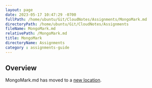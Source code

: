 ```yaml
---
layout: page
date: 2023-05-17 10:47:29 -0700
fullPath: /home/ubuntu/Git/CloudNotes/Assignments/MongoMark.md
directoryPath: /home/ubuntu/Git/CloudNotes/Assignments
fileName: MongoMark.md
relativePath: /MongoMark.md
title: MongoMark
directoryName: Assignments
category : assignments-guide
---
```


## Overview

MongoMark.md has moved to a [new location](Mongo/MongoMark.md).

